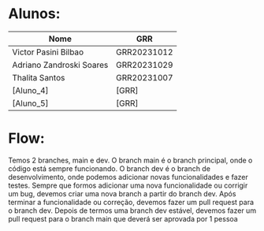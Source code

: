 
# Alunos:

<div align="center">

| Nome                          | GRR         |
|-------------------------------|-------------|
| Victor Pasini Bilbao          | GRR20231012 |
| Adriano Zandroski Soares      | GRR20231029 |
| Thalita Santos                | GRR20231007 |
| [Aluno_4]                     | [GRR]       |
| [Aluno_5]                     | [GRR]       |

</div>

# Flow:

Temos 2 branches, main e dev. O branch main é o branch principal, onde o código está sempre funcionando. O branch dev é o branch de desenvolvimento, onde podemos adicionar novas funcionalidades e fazer testes. Sempre que formos adicionar uma nova funcionalidade ou corrigir um bug, devemos criar uma nova branch a partir do branch dev. Após terminar a funcionalidade ou correção, devemos fazer um pull request para o branch dev. Depois de termos uma branch dev estável, devemos fazer um pull request para o branch main que deverá ser aprovada por 1 pessoa
